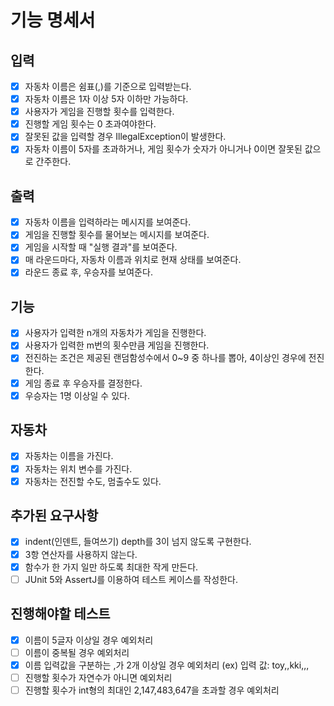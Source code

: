 # 기능 명세서

## 입력
-[x] 자동차 이름은 쉼표(,)를 기준으로 입력받는다.
-[x] 자동차 이름은 1자 이상 5자 이하만 가능하다.
-[x] 사용자가 게임을 진행할 횟수를 입력한다.
-[x] 진행할 게임 횟수는 0 초과여야한다.
-[x] 잘못된 값을 입력할 경우 IllegalException이 발생한다.
-[x] 자동차 이름이 5자를 초과하거나, 게임 횟수가 숫자가 아니거나 0이면 잘못된 값으로 간주한다.

## 출력
-[x] 자동차 이름을 입력하라는 메시지를 보여준다.
-[x] 게임을 진행할 횟수를 물어보는 메시지를 보여준다.
-[x] 게임을 시작할 때 "실행 결과"를 보여준다.
-[x] 매 라운드마다, 자동차 이름과 위치로 현재 상태를 보여준다.
-[x] 라운드 종료 후, 우승자를 보여준다.

## 기능
-[x] 사용자가 입력한 n개의 자동차가 게임을 진행한다.
-[x] 사용자가 입력한 m번의 횟수만큼 게임을 진행한다.
-[x] 전진하는 조건은 제공된 랜덤함성수에서 0~9 중 하나를 뽑아, 4이상인 경우에 전진한다.
-[x] 게임 종료 후 우승자를 결정한다.
-[x] 우승자는 1명 이상일 수 있다.

## 자동차
-[x] 자동차는 이름을 가진다.
-[x] 자동차는 위치 변수를 가진다.
-[x] 자동차는 전진할 수도, 멈출수도 있다.

## 추가된 요구사항
-[x] indent(인덴트, 들여쓰기) depth를 3이 넘지 않도록 구현한다.
-[x] 3항 연산자를 사용하지 않는다.
-[x] 함수가 한 가지 일만 하도록 최대한 작게 만든다.
-[ ] JUnit 5와 AssertJ를 이용하여 테스트 케이스를 작성한다.

## 진행해야할 테스트
-[x] 이름이 5글자 이상일 경우 예외처리
-[ ] 이름이 중복될 경우 예외처리
-[x] 이름 입력값을 구분하는 ,가 2개 이상일 경우 예외처리 (ex) 입력 값: toy,,kki,,,
-[ ] 진행할 횟수가 자연수가 아니면 예외처리
-[ ] 진행할 횟수가 int형의 최대인 2,147,483,647을 초과할 경우 예외처리